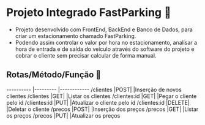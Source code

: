 # Projeto Integrado FastParking 🚀

* Projeto desenvolvido com FrontEnd, BackEnd e Banco de Dados, para criar um estacionamento chamado FastParking.
* Podendo assim controlar o valor por hora no estacionamento, analisar a hora de entrada e de saída do veículo através do software do projeto e cobrar o cliente sem precisar calcular de forma manual.


 ## Rotas/Método/Função 🚀
 ----------     |---------   |------------
 /clientes	     |POST|	     |Inserção de novos clientes
 /clientes	     |GET|	      |Listar os clientes
 /clientes:id	  |GET|	      |Pegar o cliente pelo id
 /clientes:id	  |PUT|	      |Atualizar o cliente pelo id
 /clientes:id	  |DELETE|	   |Deletar o cliente
 /precos	       |POST|	     |Inserção dos preços
 /precos	       |GET|	      |Listar os preços
 /precos	       |PUT|	      |Atualizar os preços

